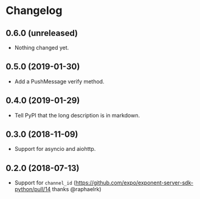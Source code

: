 # Changelog

0.6.0 (unreleased)
------------------

- Nothing changed yet.


0.5.0 (2019-01-30)
------------------

- Add a PushMessage verify method.


0.4.0 (2019-01-29)
------------------

- Tell PyPI that the long description is in markdown.


0.3.0 (2018-11-09)
------------------

- Support for asyncio and aiohttp.


0.2.0 (2018-07-13)
------------------

- Support for `channel_id` (https://github.com/expo/exponent-server-sdk-python/pull/14 thanks @raphaelrk)
